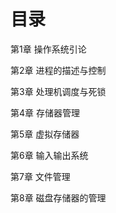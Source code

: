 # 目录 #

第1章 操作系统引论

第2章 进程的描述与控制

第3章 处理机调度与死锁

第4章 存储器管理

第5章 虚拟存储器

第6章 输入输出系统

第7章 文件管理

第8章 磁盘存储器的管理



